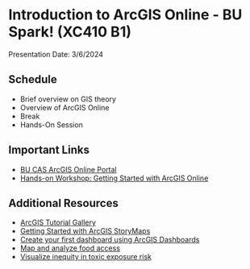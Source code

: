 # Introduction to ArcGIS Online - BU Spark! (XC410 B1)
Presentation Date: 3/6/2024

## Schedule

- Brief overview on GIS theory
- Overview of ArcGIS Online
- Break
- Hands-On Session

## Important Links
- [BU CAS ArcGIS Online Portal](https://bucas.maps.arcgis.com/home/index.html)
- [Hands-on Workshop: Getting Started with ArcGIS Online](https://learn.arcgis.com/en/projects/get-started-with-arcgis-online/)

## Additional Resources
- [ArcGIS Tutorial Gallery](https://learn.arcgis.com/en/gallery/#?p=agol)
- [Getting Started with ArcGIS StoryMaps](https://storymaps.arcgis.com/stories/cea22a609a1d4cccb8d54c650b595bc4)
- [Create your first dashboard using ArcGIS Dashboards](https://www.esri.com/arcgis-blog/products/ops-dashboard/mapping/create-first-arcgis-dashboards/)
- [Map and analyze food access](https://learn.arcgis.com/en/projects/map-and-analyze-food-access/)
- [Visualize inequity in toxic exposure risk](https://learn.arcgis.com/en/projects/visualize-inequity-in-toxic-exposure-risk/)
